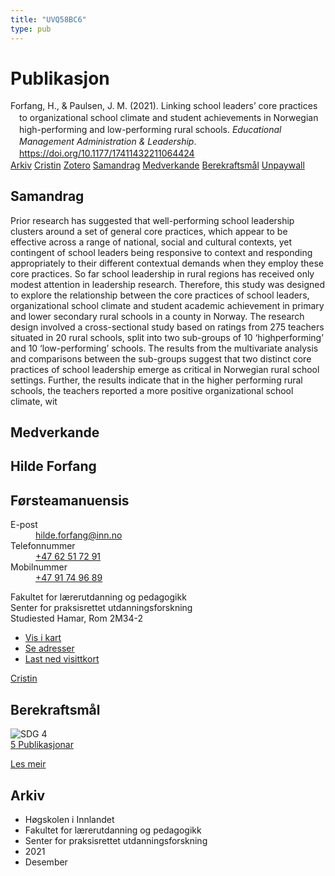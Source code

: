 ```yaml
---
title: "UVQ58BC6"
type: pub
---
```

<h1>Publikasjon</h1>
<article id="csl-bib-container-UVQ58BC6" class="csl-bib-container">
  <div class="csl-bib-body" style="line-height: 1.35; padding-left: 1em; text-indent:-1em;">
  <div class="csl-entry">Forfang, H., &amp; Paulsen, J. M. (2021). Linking school leaders&#x2019; core practices to organizational school climate and student achievements in Norwegian high-performing and low-performing rural schools. <i>Educational Management Administration &amp; Leadership</i>. <a href="https://doi.org/10.1177/17411432211064424">https://doi.org/10.1177/17411432211064424</a></div>
</div>
  <div class="csl-bib-buttons">
    <a href="#taxonomy-article-UVQ58BC6" class="csl-bib-button">Arkiv</a>
    <a href="https://app.cristin.no/results/show.jsf?id=1969654" alt="Cristin URL" class="csl-bib-button">Cristin</a>
    <a href="http://zotero.org/groups/5402882/items/UVQ58BC6" alt="Zotero URL" class="csl-bib-button">Zotero</a>
    <a href="#abstract-article-UVQ58BC6" class="csl-bib-button">Samandrag</a>
    <a href="#contributors-article-UVQ58BC6" class="csl-bib-button">Medverkande</a>
    <a href="#sdg-article-UVQ58BC6" class="csl-bib-button">Berekraftsmål</a>
    <a href="https://doi.org/10.1177/17411432211064424" class="csl-bib-button">Unpaywall</a>
  </div>
  <div id="csl-bib-meta-container-UVQ58BC6"></div>
</article>
<div id="csl-bib-meta-UVQ58BC6" class="csl-bib-meta">
  <article id="abstract-article-UVQ58BC6" class="abstract-article">
    <h1>Samandrag</h1>
    Prior research has suggested that well-performing school leadership clusters around a set of general core practices, which appear to be effective across a range of national, social and cultural contexts, yet contingent of school leaders being responsive to context and responding appropriately to their different contextual demands when they employ these core practices. So far school leadership in rural regions has received only modest attention in leadership research. Therefore, this study was designed to explore the relationship between the core practices of school leaders, organizational school climate and student academic achievement in primary and lower secondary rural schools in a county in Norway. The research design involved a cross-sectional study based on ratings from 275 teachers situated in 20 rural schools, split into two sub-groups of 10 ‘highperforming’ and 10 ‘low-performing’ schools. The results from the multivariate analysis and comparisons between the sub-groups suggest that two distinct core practices of school leadership emerge as critical in Norwegian rural school settings. Further, the results indicate that in the higher performing rural schools, the teachers reported a more positive organizational school climate, wit
  </article>
  <article id="contributors-article-UVQ58BC6" class="contributors-article">
    <h1>Medverkande</h1>
    <div class="personas"> <div class="vrtx-hinn-person-card"> <div class="photo"> <i class="lar la-user-circle missing-person"></i> </div> <div class="info"> <hgroup><h1>Hilde Forfang</h1> <h2>Førsteamanuensis</h2> </hgroup><dl> <dt>E-post</dt> <dd> <a href="mailto:hilde.forfang@inn.no">hilde.forfang@inn.no</a> </dd> <dt>Telefonnummer</dt> <dd><a href="tel:+4762517291"> +47 62 51 72 91 </a></dd> <dt>Mobilnummer</dt> <dd><a href="tel:+4791749689"> +47 91 74 96 89 </a></dd> </dl> <p> Fakultet for lærerutdanning og pedagogikk<br> Senter for praksisrettet utdanningsforskning<br> Studiested Hamar, Rom 2M34-2 </p> <ul class="vrtx-hinn-links"> <li><a href="https://www.google.com/maps?q=60.79582,11.07304">Vis i kart</a></li> <li><a href="https://www.inn.no/finn-en-ansatt/hilde-forfang.html#vrtx-hinn-addresses">Se adresser</a></li> <li><a href="https://www.inn.no/finn-en-ansatt/hilde-forfang.html?vrtx=vcf">Last ned visittkort</a></li> </ul> </div> </div> <a href="https://app.cristin.no/persons/show.jsf?id=623969" alt="Cristin URL" class="personas-cristin">Cristin</a> </div>
  </article>
  <article id="sdg-article-UVQ58BC6" class="sdg-article">
    <h1>Berekraftsmål</h1>
    <div class="sdg-container"><div id="sdg4" class="sdg"> <img src="{{< params subfolder >}}images/sdg/sdg04_no.png" class="image" alt="SDG 4"> <div class="sdg-overlay"> <a href="{{< params subfolder >}}no/archive/?sdg=4#archive" class="sdg-publication-count"><span>5</span> Publikasjonar</a> <p><a href="NA" class="sdg-read-more">Les meir</a></p> </div> </div></div>
  </article>
  <article id="taxonomy-article-UVQ58BC6" class="taxonomy-article">
    <h1>Arkiv</h1>
    <ul>
      <li>Høgskolen i Innlandet</li>
      <li>Fakultet for lærerutdanning og pedagogikk</li>
      <li>Senter for praksisrettet utdanningsforskning</li>
      <li>2021</li>
      <li>Desember</li>
    </ul>
  </article>
</div>
